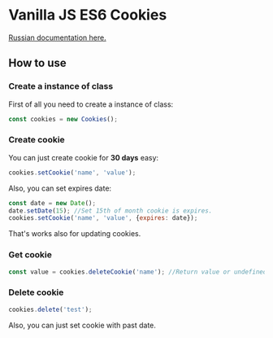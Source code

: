# Vanilla JS ES6 Cookies
[Russian documentation here.](https://code.patriotovsky.ru/rabota-s-cookie-na-chistom-javascript/)

## How to use
### Create a instance of class
First of all you need to create a instance of class:
```js
const cookies = new Cookies();
```
### Create cookie
You can just create cookie for **30 days** easy:
```js
cookies.setCookie('name', 'value');
```
Also, you can set expires date:

```js
const date = new Date();
date.setDate(15); //Set 15th of month cookie is expires.
cookies.setCookie('name', 'value', {expires: date});
```
That's works also for updating cookies.
### Get cookie
```js
const value = cookies.deleteCookie('name'); //Return value or undefined, if cookie is not exists
```

### Delete cookie
```js
cookies.delete('test');
```
Also, you can just set cookie with past date.